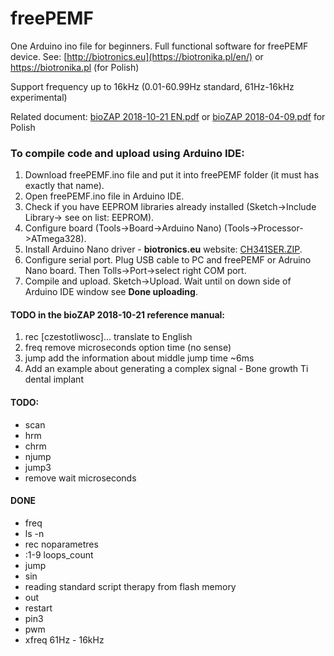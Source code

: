 # freePEMF
One Arduino ino file for beginners. Full functional software for freePEMF device. 
See: [http://biotronics.eu](https://biotronika.pl/en/) or https://biotronika.pl (for Polish)

Support frequency up to 16kHz (0.01-60.99Hz standard, 61Hz-16kHz experimental)

Related document: [bioZAP 2018-10-21 EN.pdf](https://biotronika.pl/sites/default/files/2018-10/bioZAP%202018-10-21%20EN.pdf)
or [bioZAP 2018-04-09.pdf](https://biotronika.pl/sites/default/files/2018-04/bioZAP%202018-04-09.pdf) for Polish


### To compile code and upload using Arduino IDE:
1. Download freePEMF.ino file and put it into freePEMF folder (it must has exactly that name). 
2. Open freePEMF.ino file in Arduino IDE.
6. Check if you have EEPROM libraries already installed (Sketch->Include Library-> see on list: EEPROM).
7. Configure board (Tools->Board->Arduino Nano)  (Tools->Processor->ATmega328).
8. Install Arduino Nano driver - **biotronics.eu** website: [CH341SER.ZIP]( https://biotronika.pl/sites/default/files/2016-12/CH341SER.ZIP).
9. Configure serial port. Plug USB cable to PC and freePEMF or Adruino Nano board. Then Tolls->Port->select right COM port.
10. Compile and upload. Sketch->Upload. Wait until on down side of Arduino IDE window see **Done uploading**.

#### TODO in the bioZAP 2018-10-21 reference manual:
1.	rec [czestotliwosc]... translate to English
2.	freq remove microseconds option time (no sense)
3.	jump add the information about middle jump time ~6ms
4.	Add an example about generating a complex signal - Bone growth Ti dental implant

#### TODO:
* scan
* hrm
* chrm
* njump
* jump3
* remove wait microseconds

#### DONE
* freq
* ls -n
* rec noparametres
* :1-9 loops_count
* jump
* sin
* reading standard script therapy from flash memory
* out
* restart
* pin3
* pwm
* xfreq 61Hz - 16kHz

